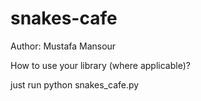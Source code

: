 # snakes-cafe

Author: Mustafa Mansour

How to use your library (where applicable)?

just run python snakes_cafe.py
